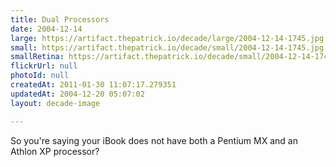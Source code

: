 ```yaml
---
title: Dual Processors
date: 2004-12-14
large: https://artifact.thepatrick.io/decade/large/2004-12-14-1745.jpg
small: https://artifact.thepatrick.io/decade/small/2004-12-14-1745.jpg
smallRetina: https://artifact.thepatrick.io/decade/small/2004-12-14-1745@2x.jpg
flickrUrl: null
photoId: null
createdAt: 2011-01-30 11:07:17.279351
updatedAt: 2004-12-20 05:07:02
layout: decade-image

---
```

So you're saying your iBook does not have both a Pentium MX and an Athlon XP processor? 

